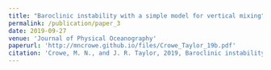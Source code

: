 ```yaml
---
title: "Baroclinic instability with a simple model for vertical mixing"
permalink: /publication/paper_3
date: 2019-09-27
venue: 'Journal of Physical Oceanography'
paperurl: 'http://mncrowe.github.io/files/Crowe_Taylor_19b.pdf'
citation: 'Crowe, M. N., and J. R. Taylor, 2019, Baroclinic instability with a simple model for vertical mixing, <i>J. Phys. Oceanogr.</i>, 49 (12), 3273-3300.'
---
```


